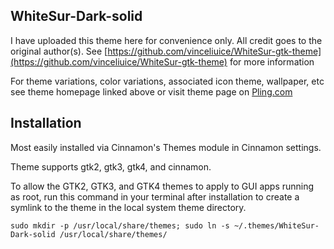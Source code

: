 ## WhiteSur-Dark-solid

I have uploaded this theme here for convenience only. All credit goes to the original author(s). See [https://github.com/vinceliuice/WhiteSur-gtk-theme](https://github.com/vinceliuice/WhiteSur-gtk-theme) for more information

For theme variations, color variations, associated icon theme, wallpaper, etc see theme homepage linked above or visit theme page on [Pling.com](https://www.gnome-look.org/p/1403328)

## Installation

Most easily installed via Cinnamon's Themes module in Cinnamon settings.

Theme supports gtk2, gtk3, gtk4, and cinnamon.

To allow the GTK2, GTK3, and GTK4 themes to apply to GUI apps running as root, run this command in your terminal after installation to create a symlink to the theme in the local system theme directory.

`sudo mkdir -p /usr/local/share/themes; sudo ln -s ~/.themes/WhiteSur-Dark-solid /usr/local/share/themes/`


